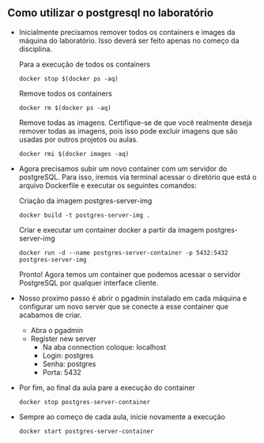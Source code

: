 ## Como utilizar o postgresql no laboratório

- Inicialmente precisamos remover todos os containers e images da máquina do laboratório. Isso deverá ser feito apenas no começo da disciplina.

  Para a execução de todos os containers
  ```shell
  docker stop $(docker ps -aq)
  ```
  Remove todos os containers
  ```shell
  docker rm $(docker ps -aq)
  ```
  Remove todas as imagens. Certifique-se de que você realmente deseja remover todas as imagens, pois isso pode excluir imagens que são usadas por outros projetos ou aulas.
  ```shell
  docker rmi $(docker images -aq)
  ```

- Agora precisamos subir um novo container com um servidor do postgreSQL. Para isso, iremos via terminal acessar o diretório que está o arquivo Dockerfile e executar os seguintes comandos:

  Criação da imagem postgres-server-img
  ```shell
  docker build -t postgres-server-img .
  ```
  Criar e executar um container docker a partir da imagem postgres-server-img
  ```shell
  docker run -d --name postgres-server-container -p 5432:5432 postgres-server-img
  ```
  Pronto! Agora temos um container que podemos acessar o servidor PostgreSQL por qualquer interface cliente.

- Nosso proximo passo é abrir o pgadmin instalado em cada máquina e configurar um novo server que se conecte a esse container que acabamos de criar.
  - Abra o pgadmin
  - Register new server
    - Na aba connection coloque: localhost
    - Login: postgres
    - Senha: postgres
    - Porta: 5432
   
- Por fim, ao final da aula pare a execução do container
  ```shell
  docker stop postgres-server-container
  ```
- Sempre ao começo de cada aula, inicie novamente a execução
  ```shell
  docker start postgres-server-container
  ```
